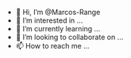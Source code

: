 - 👋 Hi, I’m @Marcos-Range
- 👀 I’m interested in ...
- 🌱 I’m currently learning ...
- 💞️ I’m looking to collaborate on ...
- 📫 How to reach me ...

<!---
Marcos-Range/Marcos-Range is a ✨ special ✨ repository because its `README.md` (this file) appears on your GitHub profile.
You can click the Preview link to take a look at your changes.
--->
